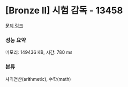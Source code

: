 # [Bronze II] 시험 감독 - 13458 

[문제 링크](https://www.acmicpc.net/problem/13458) 

### 성능 요약

메모리: 149436 KB, 시간: 780 ms

### 분류

사칙연산(arithmetic), 수학(math)

